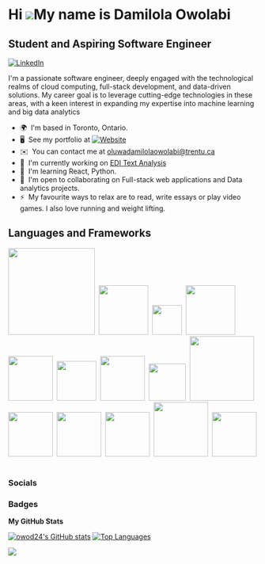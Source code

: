Hi ![](https://user-images.githubusercontent.com/18350557/176309783-0785949b-9127-417c-8b55-ab5a4333674e.gif)My name is Damilola Owolabi
========================================================================================================================================

Student and Aspiring Software Engineer
--------------------------------------
 [![LinkedIn](https://custom-icon-badges.demolab.com/badge/LinkedIn-0077B5?style=for-the-badge&logo=linkedin&logoColor=white&link=www.linkedin.com/in/damilola-owolabi-bb0a851ab)](https://www.linkedin.com/in/damilola-owolabi-bb0a851ab)


I'm a passionate software engineer, deeply engaged with the technological realms of cloud computing, full-stack development, and data-driven solutions. My career goal is to leverage cutting-edge technologies in these areas, with a keen interest in expanding my expertise into machine learning and big data analytics

*   🌍  I'm based in Toronto, Ontario.
*   🖥️  See my portfolio at [![Website](https://custom-icon-badges.demolab.com/badge/Mozky.dev-darkgreen?style=for-the-badge&link=www.mozky.dev)](https://www.mozky.dev/)
*   ✉️  You can contact me at [oluwadamilolaowolabi@trentu.ca](mailto:oluwadamilolaowolabi@trentu.ca)
*   🚀  I'm currently working on [EDI Text Analysis](http://github.com/owod24/JUST-Archive-Analysis)
*   🧠  I'm learning React, Python.
*   🤝  I'm open to collaborating on Full-stack web applications and Data analytics projects.
*   ⚡  My favourite ways to relax are to read, write essays or play video games. I also love running and weight lifting.

## Languages and Frameworks 

<img width=175px src="https://img.shields.io/badge/Visual_Studio_Code-0078D4?style=for-the-badge&logo=visual%20studio%20code&logoColor=white">&nbsp;
  <img width=100px src="https://img.shields.io/badge/Jupyter-F37626.svg?&style=for-the-badge&logo=Jupyter&logoColor=white">&nbsp;
  <img width=60px src="https://img.shields.io/badge/JSS-F7DF1E?style=for-the-badge&logo=JSS&logoColor=white">&nbsp;
  <img width=100px src="https://img.shields.io/badge/OpenJDK-ED8B00?style=for-the-badge&logo=openjdk&logoColor=white">&nbsp;
  <img width=90px src="https://img.shields.io/badge/React-20232A?style=for-the-badge&logo=react&logoColor=61DAFB">&nbsp;
  <img width=80px src="https://img.shields.io/badge/C%2B%2B-00599C?style=for-the-badge&logo=c%2B%2B&logoColor=white">&nbsp;
  <img width=90px src="https://img.shields.io/badge/HTML5-E34F26?style=for-the-badge&logo=html5&logoColor=white">&nbsp;
  <img width=75px src="https://img.shields.io/badge/CSS3-1572B6?style=for-the-badge&logo=css3&logoColor=white">&nbsp;
  <img width=130px src="https://img.shields.io/badge/JavaScript-323330?style=for-the-badge&logo=javascript&logoColor=F7DF1E">&nbsp;
  <img width=90px src="https://img.shields.io/badge/Numpy-777BB4?style=for-the-badge&logo=numpy&logoColor=white">&nbsp;
  <img width=90px src="https://img.shields.io/badge/Pandas-2C2D72?style=for-the-badge&logo=pandas&logoColor=white">&nbsp;
  <img width=90px src="https://img.shields.io/badge/Python-FFD43B?style=for-the-badge&logo=python&logoColor=blue">&nbsp;
  <img width=110px src="https://img.shields.io/badge/TypeScript-007ACC?style=for-the-badge&logo=typescript&logoColor=white">&nbsp;
  <img width=90px src="https://img.shields.io/badge/mac%20os-000000?style=for-the-badge&logo=apple&logoColor=white">&nbsp;

### Socials


### Badges

<b>My GitHub Stats</b>

<a href="http://www.github.com/owod24" align="center"><img src="https://github-readme-stats.vercel.app/api?username=owod24&show_icons=true&hide=&count_private=true&title_color=0891b2&text_color=ffffff&layout=compact&icon_color=0891b2&bg_color=1c1917&hide_border=true&show_icons=true" alt="owod24's GitHub stats" /></a>  <a href="https://github.com/owod24" align="center"><img src="https://github-readme-stats.vercel.app/api/top-langs/?username=owod24&langs_count=10&title_color=0891b2&text_color=ffffff&layout=compact&icon_color=0891b2&bg_color=1c1917&hide_border=true&locale=en&custom_title=Top%20%Languages" alt="Top Languages" /></a>

<a href="http://www.github.com/owod24"><img src="https://github-readme-streak-stats.herokuapp.com/?user=owod24&stroke=ffffff&background=1c1917&ring=0891b2&fire=0891b2&currStreakNum=ffffff&currStreakLabel=0891b2&sideNums=ffffff&sideLabels=ffffff&dates=ffffff&hide_border=true" /></a>


